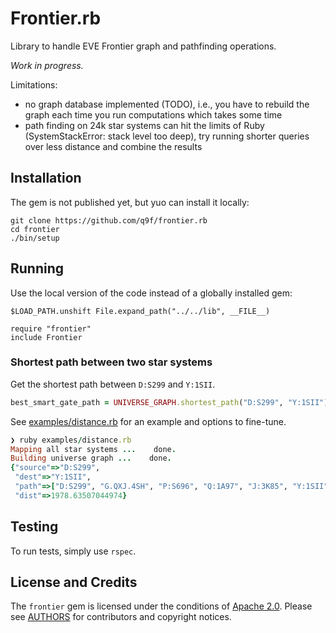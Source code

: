 # Frontier.rb
Library to handle EVE Frontier graph and pathfinding operations.

_Work in progress._

Limitations:
- no graph database implemented (TODO), i.e., you have to rebuild the graph each time you run computations which takes some time
- path finding on 24k star systems can hit the limits of Ruby (SystemStackError: stack level too deep), try running shorter queries over less distance and combine the results

## Installation
The gem is not published yet, but yuo can install it locally:

```
git clone https://github.com/q9f/frontier.rb
cd frontier
./bin/setup
```

## Running
Use the local version of the code instead of a globally installed gem:


```
$LOAD_PATH.unshift File.expand_path("../../lib", __FILE__)

require "frontier"
include Frontier
```

### Shortest path between two star systems
Get the shortest path between `D:S299` and `Y:1SII`.

```ruby
best_smart_gate_path = UNIVERSE_GRAPH.shortest_path("D:S299", "Y:1SII")
```

See [examples/distance.rb](./examples/distance.rb) for an example and options to fine-tune.

```ruby
❯ ruby examples/distance.rb
Mapping all star systems ...    done.
Building universe graph ...    done.
{"source"=>"D:S299",
 "dest"=>"Y:1SII",
 "path"=>["D:S299", "G.QXJ.4SH", "P:S696", "Q:1A97", "J:3K85", "Y:1SII"],
 "dist"=>1978.63507044974}
```

## Testing
To run tests, simply use `rspec`.

## License and Credits
The `frontier` gem is licensed under the conditions of [Apache 2.0](./LICENSE.txt). Please see [AUTHORS](./AUTHORS.txt) for contributors and copyright notices.
